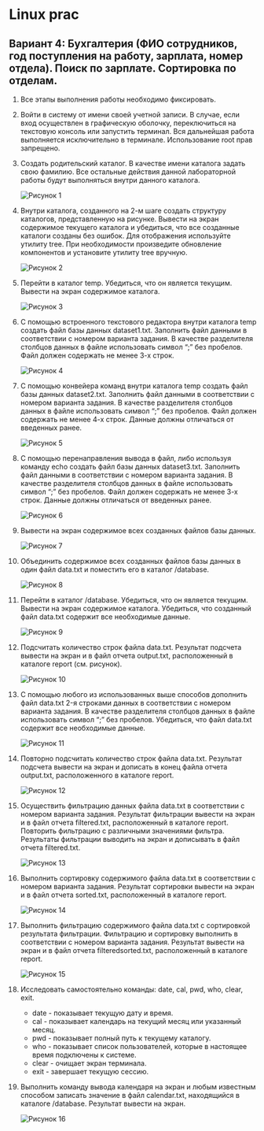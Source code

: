 # Linux prac

## Вариант 4: Бухгалтерия (ФИО сотрудников, год поступления на работу, зарплата, номер отдела). Поиск по зарплате. Сортировка по отделам.

1. Все этапы выполнения работы необходимо фиксировать.
2. Войти в систему от имени своей учетной записи. В случае, если вход осуществлен в графическую оболочку, переключиться на текстовую консоль или запустить терминал. Вся дальнейшая работа выполняется исключительно в терминале. Использование root прав запрещено.
3. Создать родительский каталог. В качестве имени каталога задать свою фамилию. Все остальные действия данной лабораторной работы будут выполняться внутри данного каталога.
    
    ![Рисунок 1](Linux%20prac%20e4e2b9f8efba4c7e8ff88bbd16e24686/Untitled.png)
    
4. Внутри каталога, созданного на 2-м шаге создать структуру каталогов, представленную на рисунке. Вывести на экран содержимое текущего каталога и убедиться, что все созданные каталоги созданы без ошибок. Для отображения используйте утилиту tree. При необходимости произведите обновление компонентов и установите утилиту tree вручную.
    
    ![Рисунок 2](Linux%20prac%20e4e2b9f8efba4c7e8ff88bbd16e24686/Untitled%201.png)
    
5. Перейти в каталог temp. Убедиться, что он является текущим. Вывести на экран содержимое каталога.
    
    ![Рисунок 3](Linux%20prac%20e4e2b9f8efba4c7e8ff88bbd16e24686/Untitled%202.png)
    
6. С помощью встроенного текстового редактора внутри каталога temp создать файл базы данных dataset1.txt. Заполнить файл данными в соответствии с номером варианта задания. В качестве разделителя столбцов данных в файле использовать символ “;” без пробелов. Файл должен содержать не менее 3-х строк.
    
    ![Рисунок 4](Linux%20prac%20e4e2b9f8efba4c7e8ff88bbd16e24686/Untitled%203.png)
    
7. С помощью конвейера команд внутри каталога temp создать файл базы данных dataset2.txt. Заполнить файл данными в соответствии с номером варианта задания. В качестве разделителя столбцов данных в файле использовать символ “;” без пробелов. Файл должен содержать не менее 4-х строк. Данные должны отличаться от введенных ранее.
    
    ![Рисунок 5](Linux%20prac%20e4e2b9f8efba4c7e8ff88bbd16e24686/Untitled%204.png)
    
8. С помощью перенаправления вывода в файл, либо используя команду echo создать файл базы данных dataset3.txt. Заполнить файл данными в соответствии с номером варианта задания. В качестве разделителя столбцов данных в файле использовать символ “;” без пробелов. Файл должен содержать не менее 3-х строк. Данные должны отличаться от введенных ранее.
    
    ![Рисунок 6](Linux%20prac%20e4e2b9f8efba4c7e8ff88bbd16e24686/Untitled%205.png)
    
9. Вывести на экран содержимое всех созданных файлов базы данных.
    
    ![Рисунок 7](Linux%20prac%20e4e2b9f8efba4c7e8ff88bbd16e24686/Untitled%206.png)
    
10. Объединить содержимое всех созданных файлов базы данных в один файл data.txt и поместить его в каталог /database.
    
    ![Рисунок 8](Linux%20prac%20e4e2b9f8efba4c7e8ff88bbd16e24686/Untitled%207.png)
    
11. Перейти в каталог /database. Убедиться, что он является текущим. Вывести на экран содержимое каталога. Убедиться, что созданный файл data.txt содержит все необходимые данные.
    
    ![Рисунок 9](Linux%20prac%20e4e2b9f8efba4c7e8ff88bbd16e24686/Untitled%208.png)
    
12. Подсчитать количество строк файла data.txt. Результат подсчета вывести на экран и в файл отчета output.txt, расположенный в каталоге report (см. рисунок).
    
    ![Рисунок 10](Linux%20prac%20e4e2b9f8efba4c7e8ff88bbd16e24686/Untitled%209.png)
    
13. С помощью любого из использованных выше способов дополнить файл data.txt 2-я строками данных в соответствии с номером варианта задания. В качестве разделителя столбцов данных в файле использовать символ “;” без пробелов. Убедиться, что файл data.txt содержит все необходимые данные.
    
    ![Рисунок 11](Linux%20prac%20e4e2b9f8efba4c7e8ff88bbd16e24686/Untitled%2010.png)
    
14. Повторно подсчитать количество строк файла data.txt. Результат подсчета вывести на экран и дописать в конец файла отчета output.txt, расположенного в каталоге report.
    
    ![Рисунок 12](Linux%20prac%20e4e2b9f8efba4c7e8ff88bbd16e24686/Untitled%2011.png)
    
15. Осуществить фильтрацию данных файла data.txt в соответствии с номером варианта задания. Результат фильтрации вывести на экран и в файл отчета filtered.txt, расположенный в каталоге report. Повторить фильтрацию с различными значениями фильтра. Результаты фильтрации выводить на экран и дописывать в файл отчета filtered.txt.
    
    ![Рисунок 13](Linux%20prac%20e4e2b9f8efba4c7e8ff88bbd16e24686/Untitled%2012.png)
    
16. Выполнить сортировку содержимого файла data.txt в соответствии с номером варианта задания. Результат сортировки вывести на экран и в файл отчета sorted.txt, расположенный в каталоге report.
    
    ![Рисунок 14](Linux%20prac%20e4e2b9f8efba4c7e8ff88bbd16e24686/Untitled%2013.png)
    
17. Выполнить фильтрацию содержимого файла data.txt с сортировкой результата фильтрации. Фильтрацию и сортировку выполнить в соответствии с номером варианта задания. Результат вывести на экран и в файл отчета filteredsorted.txt, расположенный в каталоге report.
    
    ![Рисунок 15](Linux%20prac%20e4e2b9f8efba4c7e8ff88bbd16e24686/Untitled%2014.png)
    
18. Исследовать самостоятельно команды: date, cal, pwd, who, clear, exit.
    - date - показывает текущую дату и время.
    - cal - показывает календарь на текущий месяц или указанный месяц.
    - pwd - показывает полный путь к текущему каталогу.
    - who - показывает список пользователей, которые в настоящее время подключены к системе.
    - clear - очищает экран терминала.
    - exit - завершает текущую сессию.
    
19. Выполнить команду вывода календаря на экран и любым известным способом записать значение в файл calendar.txt, находящийся в каталоге /database. Результат вывести на экран.
    
    ![Рисунок 16](Linux%20prac%20e4e2b9f8efba4c7e8ff88bbd16e24686/Untitled%2015.png)